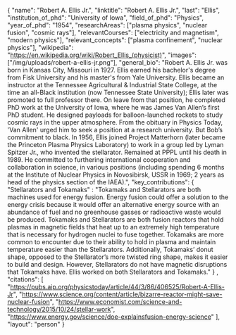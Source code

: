 {
  "name": "Robert A. Ellis Jr.",
  "linktitle": "Robert A. Ellis Jr.",
  "last": "Ellis",
  "institution_of_phd": "University of Iowa",
  "field_of_phd": "Physics",
  "year_of_phd": "1954",
  "researchAreas": ["plasma physics", "nuclear fusion", "cosmic rays"],
  "relevantCourses": ["electricity and magnetism", "modern physics"],
  "relevant_concepts": ["plasma confinement", "nuclear physics"],
  "wikipedia": "https://en.wikipedia.org/wiki/Robert_Ellis_(physicist)",
  "images": ["/img/uploads/robert-a-ellis-jr.png"],
  "general_bio": "Robert A. Ellis Jr. was born in Kansas City, Missouri in 1927. Ellis earned his bachelor's degree from Fisk University and his master's from Yale University. Ellis became an instructor at the Tennessee Agricultural & Industrial State College, at the time an all-Black institution (now Tennessee State University); Ellis later was promoted to full professor there. On leave from that position, he completed PhD work at the University of Iowa, where he was James Van Allen’s first PhD student. He designed payloads for balloon-launched rockets to study cosmic rays in the upper atmosphere. From the obituary in Physics Today, 'Van Allen' urged him to seek a position at a research university. But Bob’s commitment to black. In 1956, Ellis joined Project Matterhorn (later became the Princeton Plasma Physics Laboratory) to work in a group led by Lyman Spitzer Jr., who invented the stellarator. Remained at PPPL until his death in 1989. He committed to furthering international cooperation and collaboration in science, in various positions (including spending 6 months at the Institute of Nuclear Physics in Novosibirsk, USSR in 1969; 2 years as head of the physics section of the IAEA).",
  "key_contributions": 
    {
        "Stellarators and Tokamaks" : "Tokamaks and Stellarators are both machines used for energy fusion. Energy fusion could offer a solution to the energy crisis because it would offer an alternative energy source with an abundance of fuel and no greenhouse gasses or radioactive waste would be produced. Tokamaks and Stellarators are both fusion reactors that hold plasmas in magnetic fields that heat up to an extremely high temperature that is necessary for hydrogen nuclei to fuse together. Tokamaks are more common to encounter due to their ability to hold in plasma and maintain temperature easier than the Stellarators. Additionally, Tokamaks’ donut shape, opposed to the Stellarator’s more twisted ring shape, makes it easier to build and design. However, Stellarators do not have magnetic disruptions that Tokamaks have. Ellis worked on both Stellarators and Tokamaks."
    }
  ,
  "citations": [
    "https://pubs.aip.org/physicstoday/article/44/3/86/406525/Robert-A-Ellis-Jr",
    "https://www.science.org/content/article/bizarre-reactor-might-save-nuclear-fusion",
    "https://www.economist.com/science-and-technology/2015/10/24/stellar-work",
    "https://www.energy.gov/science/doe-explainsfusion-energy-science"
  ],
  "layout": "person"
}
